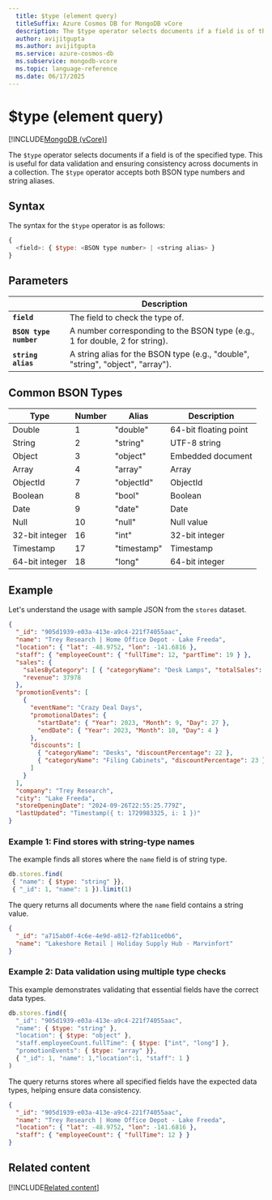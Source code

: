 ```yaml
---
  title: $type (element query)
  titleSuffix: Azure Cosmos DB for MongoDB vCore
  description: The $type operator selects documents if a field is of the specified type.
  author: avijitgupta
  ms.author: avijitgupta
  ms.service: azure-cosmos-db
  ms.subservice: mongodb-vcore
  ms.topic: language-reference
  ms.date: 06/17/2025
---
```


# $type (element query)

[!INCLUDE[MongoDB (vCore)](~/reusable-content/ce-skilling/azure/includes/cosmos-db/includes/appliesto-mongodb-vcore.md)]

The `$type` operator selects documents if a field is of the specified type. This is useful for data validation and ensuring consistency across documents in a collection. The `$type` operator accepts both BSON type numbers and string aliases.

## Syntax

The syntax for the `$type` operator is as follows:

```javascript
{
  <field>: { $type: <BSON type number> | <string alias> }
}
```

## Parameters

| | Description |
| --- | --- |
| **`field`** | The field to check the type of. |
| **`BSON type number`** | A number corresponding to the BSON type (e.g., 1 for double, 2 for string). |
| **`string alias`** | A string alias for the BSON type (e.g., "double", "string", "object", "array"). |

## Common BSON Types

| Type | Number | Alias | Description |
| --- | --- | --- | --- |
| Double | 1 | "double" | 64-bit floating point |
| String | 2 | "string" | UTF-8 string |
| Object | 3 | "object" | Embedded document |
| Array | 4 | "array" | Array |
| ObjectId | 7 | "objectId" | ObjectId |
| Boolean | 8 | "bool" | Boolean |
| Date | 9 | "date" | Date |
| Null | 10 | "null" | Null value |
| 32-bit integer | 16 | "int" | 32-bit integer |
| Timestamp | 17 | "timestamp" | Timestamp |
| 64-bit integer | 18 | "long" | 64-bit integer |

## Example

Let's understand the usage with sample JSON from the `stores` dataset.

```json
{
  "_id": "905d1939-e03a-413e-a9c4-221f74055aac",
  "name": "Trey Research | Home Office Depot - Lake Freeda",
  "location": { "lat": -48.9752, "lon": -141.6816 },
  "staff": { "employeeCount": { "fullTime": 12, "partTime": 19 } },
  "sales": {
    "salesByCategory": [ { "categoryName": "Desk Lamps", "totalSales": 37978 } ],
    "revenue": 37978
  },
  "promotionEvents": [
    {
      "eventName": "Crazy Deal Days",
      "promotionalDates": {
        "startDate": { "Year": 2023, "Month": 9, "Day": 27 },
        "endDate": { "Year": 2023, "Month": 10, "Day": 4 }
      },
      "discounts": [
        { "categoryName": "Desks", "discountPercentage": 22 },
        { "categoryName": "Filing Cabinets", "discountPercentage": 23 }
      ]
    }
  ],
  "company": "Trey Research",
  "city": "Lake Freeda",
  "storeOpeningDate": "2024-09-26T22:55:25.779Z",
  "lastUpdated": "Timestamp({ t: 1729983325, i: 1 })"
}
```

### Example 1: Find stores with string-type names

The example finds all stores where the `name` field is of string type.

```javascript
db.stores.find(
 { "name": { $type: "string" }},
 { "_id": 1, "name": 1 }).limit(1)
```

The query returns all documents where the `name` field contains a string value.

```json
{
  "_id": "a715ab0f-4c6e-4e9d-a812-f2fab11ce0b6",
  "name": "Lakeshore Retail | Holiday Supply Hub - Marvinfort"
}
```

### Example 2: Data validation using multiple type checks

This example demonstrates validating that essential fields have the correct data types.

```javascript
db.stores.find({
  "_id": "905d1939-e03a-413e-a9c4-221f74055aac",
  "name": { $type: "string" },
  "location": { $type: "object" },
  "staff.employeeCount.fullTime": { $type: ["int", "long"] },
  "promotionEvents": { $type: "array" }},
  { "_id": 1, "name": 1,"location":1, "staff": 1 }
)
```

The query returns stores where all specified fields have the expected data types, helping ensure data consistency.

```json
{
  "_id": "905d1939-e03a-413e-a9c4-221f74055aac",
  "name": "Trey Research | Home Office Depot - Lake Freeda",
  "location": { "lat": -48.9752, "lon": -141.6816 },
  "staff": { "employeeCount": { "fullTime": 12 } }
}
```

## Related content

[!INCLUDE[Related content](../includes/related-content.md)]
